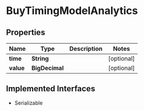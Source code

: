 

# BuyTimingModelAnalytics


## Properties

Name | Type | Description | Notes
------------ | ------------- | ------------- | -------------
**time** | **String** |  |  [optional]
**value** | **BigDecimal** |  |  [optional]


## Implemented Interfaces

* Serializable


